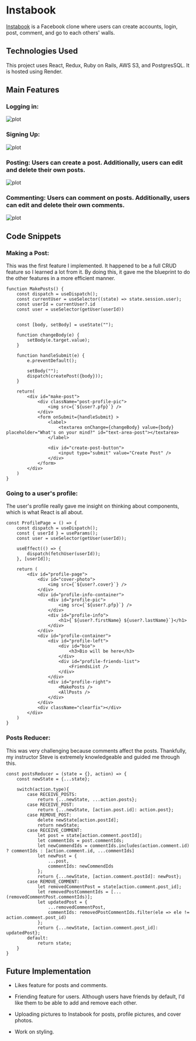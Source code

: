# Instabook

[Instabook](https://instabook-x26u.onrender.com) is a Facebook clone where users can create accounts, login, post, comment, and go to each others' walls.

## Technologies Used

This project uses React, Redux, Ruby on Rails, AWS S3, and PostgresSQL. It is hosted using Render.

## Main Features

### Logging in:

![plot](./demo-gifs/logging-in.gif)

### Signing Up:

![plot](./demo-gifs/signing-up.gif)

### Posting: Users can create a post. Additionally, users can edit and delete their own posts.

![plot](./demo-gifs/posting.gif)

### Commenting: Users can comment on posts. Additionally, users can edit and delete their own comments.

![plot](./demo-gifs/commenting.gif)

## Code Snippets

### Making a Post:

This was the first feature I implemented. It happened to be a full CRUD feature so I learned a lot from it. By doing this, it gave me the blueprint to do the other features in a more efficient manner.

```
function MakePosts() {
    const dispatch = useDispatch();
    const currentUser = useSelector((state) => state.session.user);
    const userId = currentUser?.id
    const user = useSelector(getUser(userId))


    const [body, setBody] = useState("");

    function changeBody(e) {
        setBody(e.target.value);
    }

    function handleSubmit(e) {
        e.preventDefault();

        setBody("");
        dispatch(createPost({body}));
    }

    return(
        <div id="make-post">
            <div className="post-profile-pic">
                <img src={`${user?.pfp}`} />
            </div>
            <form onSubmit={handleSubmit} >
                <label>
                    <textarea onChange={changeBody} value={body} placeholder="What's on your mind?" id="text-area-post"></textarea>
                </label>

                <div id="create-post-button">
                    <input type="submit" value="Create Post" />
                </div>
            </form>
        </div>
    )
}
```

### Going to a user's profile:

The user's profile really gave me insight on thinking about components, which is what React is all about.

```
const ProfilePage = () => {
    const dispatch = useDispatch();
    const { userId } = useParams();
    const user = useSelector(getUser(userId));
    
    useEffect(() => {
        dispatch(fetchUser(userId));
    }, [userId]);

    return (
        <div id="profile-page">
            <div id="cover-photo">
                <img src={`${user?.cover}`} />
            </div>
            <div id="profile-info-container">
                <div id="profile-pic">
                    <img src={`${user?.pfp}`} />
                </div>
                <div id="profile-info">
                    <h1>{`${user?.firstName} ${user?.lastName}`}</h1>
                </div>
            </div>
            <div id="profile-container">
                <div id="profile-left">
                    <div id="bio">
                        <h3>Bio will be here</h3>
                    </div>
                    <div id="profile-friends-list">
                        <FriendsList />
                    </div>
                </div>
                <div id="profile-right">
                    <MakePosts />
                    <AllPosts />
                </div>
            </div>
            <div className="clearfix"></div>
        </div>
    )
}
```

### Posts Reducer:

This was very challenging because comments affect the posts. Thankfully, my instructor Steve is extremely knowledgeable and guided me through this.

```
const postsReducer = (state = {}, action) => {
    const newState = {...state};

    switch(action.type){
        case RECEIVE_POSTS:
            return {...newState, ...action.posts};
        case RECEIVE_POST:
            return {...newState, [action.post.id]: action.post};
        case REMOVE_POST:
            delete newState[action.postId];
            return newState;
        case RECEIVE_COMMENT:
            let post = state[action.comment.postId];
            let commentIds = post.commentIds;
            let newCommendIds = commentIds.includes(action.comment.id) ? commentIds : [action.comment.id, ...commentIds]
            let newPost = {
                ...post,
                commentIds: newCommendIds
            };
            return {...newState, [action.comment.postId]: newPost};
        case REMOVE_COMMENT:
            let removedCommentPost = state[action.comment.post_id];
            let removedPostCommentIds = [...(removedCommentPost.commentIds)];
            let updatedPost = {
                ...removedCommentPost,
                commentIds: removedPostCommentIds.filter(ele => ele != action.comment.post_id)
            };
            return {...newState, [action.comment.post_id]: updatedPost};            
        default:
            return state;
    }
}
```

## Future Implementation

+ Likes feature for posts and comments.

+ Friending feature for users. Although users have friends by default, I'd like them to be able to add and remove each other.

+ Uploading pictures to Instabook for posts, profile pictures, and cover photos.

+ Work on styling.